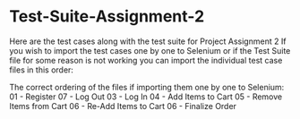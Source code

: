 # Test-Suite-Assignment-2
Here are the test cases along with the test suite for Project Assignment 2
If you wish to import the test cases one by one to Selenium or if the Test Suite file for
some reason is not working you can import the individual test case files in this order:

The correct ordering of the files if importing them one by one to Selenium:
01 - Register
07 - Log Out
03 - Log In
04 - Add Items to Cart
05 - Remove Items from Cart
06 - Re-Add Items to Cart
06 - Finalize Order

